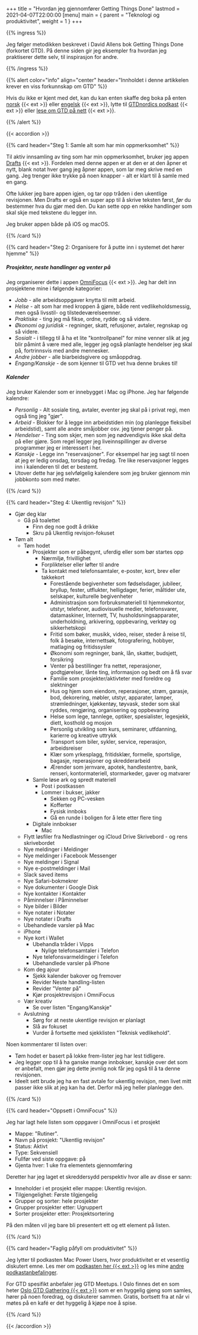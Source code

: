+++
title = "Hvordan jeg gjennomfører Getting Things Done"
lastmod = 2021-04-07T22:00:00
[menu]
main = { parent = "Teknologi og produktivitet", weight = 1 }
+++

{{% ingress %}}

Jeg følger metodikken beskrevet i David Allens bok Getting Things Done (forkortet GTD).
På denne siden gir jeg eksempler fra hvordan jeg praktiserer dette selv, til inspirasjon for
andre.

{{% /ingress %}}

{{% alert
 color="info"
 align="center"
 header="Innholdet i denne artikkelen krever en viss forkunnskap om GTD"
%}}

Hvis du ikke er kjent med det, kan du kan enten
skaffe deg boka på enten [norsk][bok_nb] {{< ext >}} eller [engelsk][bok_en] {{< ext >}},
lytte til [GTDnordics podkast][pod] {{< ext >}} eller [lese om GTD på nett][read] {{< ext >}}.

{{% /alert %}}

{{< accordion >}}

{{% card header="Steg 1: Samle alt som har min oppmerksomhet" %}}

Til aktiv innsamling av ting som har min oppmerksomhet, bruker jeg appen
[Drafts][drafts] {{< ext >}}. Fordelen med denne appen er at den er at den åpner et nytt,
blank notat hver gang jeg åpner appen, som lar meg skrive med en gang. Jeg trenger ikke trykke
på noen knapper - alt er klart til å samle med en gang.

Ofte lukker jeg bare appen igjen, og tar opp tråden i den ukentlige revisjonen. Men Drafts
er også en super app til å skrive teksten først, _før_ du bestemmer hva du gjør med den.
Du kan sette opp en rekke handlinger som skal skje med tekstene du legger inn.

Jeg bruker appen både på iOS og macOS.

[drafts]: https://getdrafts.com

{{% /card %}}

{{% card header="Steg 2: Organisere for å putte inn i systemet det hører hjemme" %}}

##### Prosjekter, neste handlinger og venter på

Jeg organiserer dette i appen [OmniFocus][omnifocus] {{< ext >}}.
Jeg har delt inn prosjektene mine i følgende kategorier:

- *Jobb* - alle arbeidsoppgaver knytta til mitt arbeid.
- *Helse* - alt som har med kroppen å gjøre, både rent vedlikeholdsmessig, men også livsstil- og
tilstedeværelseemner.
- *Praktiske* - ting jeg må fikse, ordne, rydde og så videre.
- *Økonomi og juridisk* - regninger, skatt, refusjoner, avtaler, regnskap og så videre.
- *Sosialt* - i tillegg til å ha et lite "kontrollpanel" for mine venner slik at jeg blir påmint
å være med alle, legger jeg også planlagte hendelser jeg skal på, fortrinnsvis med andre mennesker.
- *Andre jobber* - alle biarbeidsgivere og småoppdrag.
- *Engang/Kanskje* - de som kjenner til GTD vet hva denne brukes til!

##### Kalender

Jeg bruker Kalender som er innebygget i Mac og iPhone. Jeg har følgende kalendre:

- *Personlig* - Alt sosiale ting, avtaler, eventer jeg skal på i privat regi, men også ting jeg
"gjør".
- *Arbeid* - Blokker for å legge inn arbeidstiden min (og planlegge fleksibel arbeidstid), samt
alle andre småjobber osv. jeg tjener penger på.
- *Hendelser* - Ting som skjer, men som jeg nødvendigvis ikke skal delta på eller gjøre. Som regel
legger jeg liveinnspillinger av diverse programmer jeg er interessert i her.
- *Kanskje* - Legge inn "reservasjoner". For eksempel har jeg sagt til noen at jeg
er ledig onsdag, torsdag og fredag. Tre like reservasjoner legges inn i kalenderen til det er
bestemt.
- Utover dette har jeg selvfølgelig kalendere som jeg bruker gjennom min jobbkonto som med møter.

[omnifocus]: https://www.omnigroup.com/omnifocus

{{% /card %}}

{{% card header="Steg 4: Ukentlig revisjon" %}}

- Gjør deg klar
  - Gå på toalettet
    - Finn deg noe godt å drikke
    - Skru på Ukentlig revisjon-fokuset
- Tøm alt
  - Tøm hodet
    - Prosjekter som er påbegynt, uferdig eller som bør startes opp
      - Nærmiljø, frivillighet
      - Forpliktelser eller løfter til andre
      - Ta kontakt med telefonsamtaler, e-poster, kort, brev eller takkekort
        - Forestående begivenheter som fødselsdager, jubileer, bryllup, fester, utflukter,
        helligdager, ferier, måltider ute, selskaper, kulturelle begivenheter
        - Administrasjon som forbruksmateriell til hjemmekontor, utstyr, telefoner, audiovisuelle
        medier, telefonsvarer, datamaskiner, Internett, TV, husholdsningsapparater, underholdning,
        arkivering, oppbevaring, verktøy og sikkerhetskopi
        - Fritid som bøker, musikk, video, reiser, steder å reise til, folk å besøke, internettsøk,
        fotografering, hobbyer, matlaging og fritidssysler
        - Økonomi som regninger, bank, lån, skatter, budsjett, forsikring
        - Venter på bestillinger fra nettet, reperasjoner, godtgjørelser, lånte ting, informasjon
        og bedt om å få svar
        - Familie som prosjekter/aktivteter med foreldre og slektninger
        - Hus og hjem som eiendom, reperasjoner, strøm, garasje, bod, dekorering, møbler, utstyr,
        apparater, lamper, strømledninger, kjøkkentøy, tøyvask, steder som skal ryddes, rengjøring,
        organisering og oppbevaring
        - Helse som lege, tannlege, optiker, spesialister, legesjekk, diett, kosthold og mosjon
        - Personlig utvikling som kurs, seminarer, utfdanning, karierre og kreative uttrykk
        - Transport som biler, sykler, service, reperasjon, arbeidsreiser
        - Klær som yrkesplagg, fritidsklær, formelle, sportslige, bagasje, reperasjoner og
        skredderarbeid
        - Ærender som jernvare, apotek, handlestentre, bank, renseri, kontormateriell,
        stormarkeder, gaver og matvarer
    - Samle løse ark og spredt materiell
      - Post i postkassen
      - Lommer i bukser, jakker
        - Sekken og PC-vesken
        - Kofferter
        - Fysisk innboks
        - Gå en runde i boligen for å lete etter flere ting
    - Digitale innbokser
      - Mac
  - Flytt løsfiler fra Nedlastninger og iCloud Drive Skrivebord - og rens skrivebordet
  - Nye meldinger i Meldinger
  - Nye meldinger i Facebook Messenger
  - Nye meldinger i Signal
  - Nye e-postmeldinger i Mail
  - Slack saved items
  - Nye Safari-bokmekrer
  - Nye dokumenter i Google Disk
  - Nye kontakter i Kontakter
  - Påminnelser i Påminnelser
  - Nye bilder i Bilder
  - Nye notater i Notater
  - Nye notater i Drafts
  - Ubehandlede varsler på Mac
  - iPhone
  - Nye kort i Wallet
    - Ubehandla tråder i Vipps
      - Nylige telefonsamtaler i Telefon
    - Nye telefonsvarmeldinger i Telefon
    - Ubehandlede varsler på iPhone
  - Kom deg ajour
    - Sjekk kalender bakover og fremover
    - Revider Neste handling-listen
    - Revider "Venter på"
    - Kjør prosjektrevisjon i OmniFocus
  - Vær kreativ
    - Se over listen "Engang/Kanskje"
  - Avslutning
    - Sørg for at neste ukentlige revisjon er planlagt
    - Slå av fokuset
    - Vurder å fortsette med sjekklisten "Teknisk vedlikehold".
  
Noen kommentarer til listen over:

- Tøm hodet er basert på lokke frem-lister jeg har lest tidligere.
- Jeg legger opp til å ha ganske mange innbokser, kanskje over det som er anbefalt, men
gjør jeg dette jevnlig nok får jeg også til å ta denne revisjonen.
- Ideelt sett brude jeg ha en fast avtale for ukentlig revisjon, men livet mitt passer ikke slik
at jeg kan ha det. Derfor må jeg heller planlegge den.

{{% /card %}}

{{% card header="Oppsett i OmniFocus" %}}

Jeg har lagt hele listen som oppgaver i OmniFocus i et prosjekt

- Mappe: "Rutiner".
- Navn på prosjekt: "Ukentlig revisjon"
- Status: Aktivt
- Type: Sekvensiell
- Fullfør ved siste oppgave: på
- Gjenta hver: 1 uke fra elementets gjennomføring

Deretter har jeg laget et skreddersydd perspektiv hvor alle av disse er sann:

- Inneholder i et prosjekt eller mappe: Ukentlig revisjon.
- Tilgjengelighet: Første tilgjengelig
- Grupper og sorter: hele prosjekter
- Grupper prosjekter etter: Ugruppert
- Sorter prosjekter etter: Prosjektsortering

På den måten vil jeg bare bli presentert ett og ett element på listen.

{{% /card %}}

{{% card header="Faglig påfyll om produktivitet" %}}

Jeg lytter til podkasten Mac Power Users, hvor produktivitet er et vesentlig diskutert emne.
Les mer om [podkasten her {{< ext >}}][mpu] og les mine [andre podkastanbefalinger](../podkast).

For GTD spesifikt anbefaler jeg GTD Meetups. I Oslo finnes det en som heter
[Oslo GTD Gathering {{< ext >}}][meetup] som er en hyggelig gjeng som samles, hører på noen foredrag,
og diskuterer sammen. Gratis, bortsett fra at når vi møtes på en kafé er det hyggelig å kjøpe
noe å spise.

[mpu]: https://www.relay.fm/mpu
[meetup]: https://www.meetup.com/Oslo-GTD-gathering/

{{% /card %}}

{{< /accordion >}}

[bok_nb]: https://produktivnorge.no/produkt/fa-ting-gjort-david-allen/
[bok_en]: https://produktivnorge.no/produkt/getting-things-done-david-allen-pocketbok/
[pod]: https://gtdnordic.com/podcast/
[read]: https://produktivnorge.no/om-gtd/
